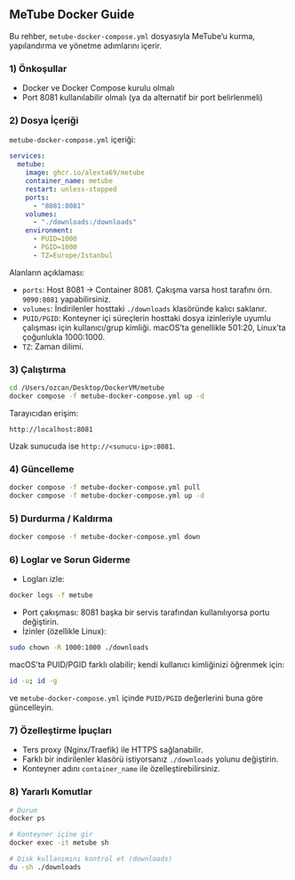 ## MeTube Docker Guide

Bu rehber, `metube-docker-compose.yml` dosyasıyla MeTube’u kurma, yapılandırma ve yönetme adımlarını içerir.

### 1) Önkoşullar
- Docker ve Docker Compose kurulu olmalı
- Port 8081 kullanılabilir olmalı (ya da alternatif bir port belirlenmeli)

### 2) Dosya İçeriği
`metube-docker-compose.yml` içeriği:
```yaml
services:
  metube:
    image: ghcr.io/alexta69/metube
    container_name: metube
    restart: unless-stopped
    ports:
      - "8081:8081"
    volumes:
      - "./downloads:/downloads"
    environment:
      - PUID=1000
      - PGID=1000
      - TZ=Europe/Istanbul
```

Alanların açıklaması:
- `ports`: Host 8081 → Container 8081. Çakışma varsa host tarafını örn. `9090:8081` yapabilirsiniz.
- `volumes`: İndirilenler hosttaki `./downloads` klasöründe kalıcı saklanır.
- `PUID/PGID`: Konteyner içi süreçlerin hosttaki dosya izinleriyle uyumlu çalışması için kullanıcı/grup kimliği. macOS’ta genellikle 501:20, Linux’ta çoğunlukla 1000:1000.
- `TZ`: Zaman dilimi.

### 3) Çalıştırma
```bash
cd /Users/ozcan/Desktop/DockerVM/metube
docker compose -f metube-docker-compose.yml up -d
```

Tarayıcıdan erişim:
```
http://localhost:8081
```
Uzak sunucuda ise `http://<sunucu-ip>:8081`.

### 4) Güncelleme
```bash
docker compose -f metube-docker-compose.yml pull
docker compose -f metube-docker-compose.yml up -d
```

### 5) Durdurma / Kaldırma
```bash
docker compose -f metube-docker-compose.yml down
```

### 6) Loglar ve Sorun Giderme
- Logları izle:
```bash
docker logs -f metube
```
- Port çakışması: 8081 başka bir servis tarafından kullanılıyorsa portu değiştirin.
- İzinler (özellikle Linux):
```bash
sudo chown -R 1000:1000 ./downloads
```
macOS’ta PUID/PGID farklı olabilir; kendi kullanıcı kimliğinizi öğrenmek için:
```bash
id -u; id -g
```
ve `metube-docker-compose.yml` içinde `PUID/PGID` değerlerini buna göre güncelleyin.

### 7) Özelleştirme İpuçları
- Ters proxy (Nginx/Traefik) ile HTTPS sağlanabilir.
- Farklı bir indirilenler klasörü istiyorsanız `./downloads` yolunu değiştirin.
- Konteyner adını `container_name` ile özelleştirebilirsiniz.

### 8) Yararlı Komutlar
```bash
# Durum
docker ps

# Konteyner içine gir
docker exec -it metube sh

# Disk kullanımını kontrol et (downloads)
du -sh ./downloads
```



